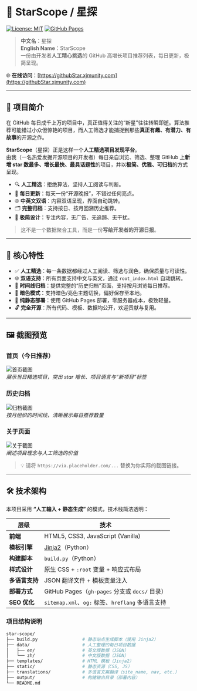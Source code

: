 # 🌟 StarScope / 星探

[![License: MIT](https://img.shields.io/badge/License-MIT-blue.svg)](LICENSE)
[![GitHub Pages](https://img.shields.io/badge/Deployed%20on-GitHub%20Pages-89216B.svg)](https://jungleAI404.github.io/github-daily-star/)

> **中文名**：星探  
> **English Name**：StarScope  
> 一份由开发者**人工精心挑选**的 GitHub 高增长项目推荐列表，每日更新，极简呈现。

🌐 **在线访问**：[https://githubStar.xjmunity.com](https://githubStar.xjmunity.com)

---

## 📖 项目简介

在 GitHub 每日成千上万的项目中，真正值得关注的“新星”往往转瞬即逝。算法推荐可能错过小众但惊艳的项目，而人工筛选才能捕捉到那些**真正有趣、有潜力、有故事**的开源之作。

**StarScope**（星探）正是这样一个**人工精选项目发现平台**。  
由我（一名热爱发掘开源项目的开发者）每日亲自浏览、筛选、整理 GitHub 上**新增 star 数最多、增长最快、最具话题性**的项目，并以**极简、优雅、可归档**的方式呈现。

- 🔍 **人工精选**：拒绝算法，坚持人工阅读与判断。
- 📅 **每日更新**：每天一份“开源晚报”，不错过任何亮点。
- 🌐 **中英文双语**：内容双语呈现，界面自动跳转。
- 🗂️ **完整归档**：支持按日、按月回溯历史推荐。
- 🎨 **极简设计**：专注内容，无广告、无追踪、无干扰。

> 这不是一个数据聚合工具，而是一份**写给开发者的开源日报**。

---

## 🎯 核心特性

- ✅ **人工精选**：每一条数据都经过人工阅读、筛选与润色，确保质量与可读性。
- 🌐 **双语支持**：所有页面支持中文与英文，通过 `root_index.html` 自动跳转。
- 📅 **时间线归档**：提供完整的“历史归档”页面，支持按月浏览每日推荐。
- 🌙 **暗色模式**：支持暗色/亮色主题切换，偏好保存至本地。
- 🧱 **纯静态部署**：使用 GitHub Pages 部署，零服务器成本，极致轻量。
- 🔓 **完全开源**：所有代码、模板、数据均公开，欢迎贡献与复用。

---

## 🖼️ 截图预览

### 首页（今日推荐）
![首页截图](https://via.placeholder.com/800x400?text=Home+Page+Preview)  
*展示当日精选项目，突出 star 增长、项目语言与“新项目”标签*

### 历史归档
![归档截图](https://via.placeholder.com/800x400?text=Archive+Page+Preview)  
*按月组织的时间线，清晰展示每日推荐数量*

### 关于页面
![关于截图](https://via.placeholder.com/800x400?text=About+Page+Preview)  
*阐述项目理念与人工筛选的价值*

> 💡 请将 `https://via.placeholder.com/...` 替换为你实际的截图链接。

---

## 🛠️ 技术架构

本项目采用 **“人工输入 + 静态生成”** 的模式，技术栈简洁透明：

| 层级 | 技术 |
|------|------|
| **前端** | HTML5, CSS3, JavaScript (Vanilla) |
| **模板引擎** | [Jinja2](https://jinja.palletsprojects.com/)（Python） |
| **构建脚本** | `build.py`（Python） |
| **样式设计** | 原生 CSS + `:root` 变量 + 响应式布局 |
| **多语言支持** | JSON 翻译文件 + 模板变量注入 |
| **部署方式** | GitHub Pages（`gh-pages` 分支或 `docs/` 目录） |
| **SEO 优化** | `sitemap.xml`、`og:` 标签、`hreflang` 多语言支持 |

### 项目结构说明

```bash
star-scope/
├── build.py                 # 静态站点生成脚本（使用 Jinja2）
├── data/                    # 人工整理的每日项目数据
│   ├── en/                  # 英文版数据（JSON）
│   └── zh/                  # 中文版数据（JSON）
├── templates/               # HTML 模板（Jinja2）
├── static/                  # 静态资源（CSS, JS）
├── translations/            # 多语言文案翻译（site_name, nav, etc.）
├── output/                  # 构建输出目录（部署内容）
└── README.md